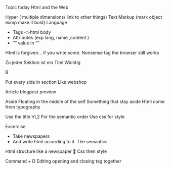 Topic today
Html and the Web

Hyper ( multiple dimensions/ link to other things)
Text
Markup (mark object exmp make it bold)
Language

- Tags <>html body
- Attributes (exp lang, name
  ,content )
- “” value in “”

Html is forgiven… if you write some. Nonsense tag the browser still works

Zu jeder Sektion ist ein Titel
Wichtig

B

Put every side in section
Like webshop

Article blogpost preview

Aside
Floating in the middle of the self
Something that stay aside
Html come from typography

Use the title h1,2
For the semantic order
Use css for style

Excercise

- Take newspapers
- And write html according to it.
  The semantics

Html structure like a newspaper 📰
Css then style

Command + D
Editing opening and closing tag together
